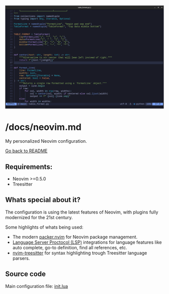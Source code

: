 ![Screenshot of Neovim](images/nvim.png)

# /docs/neovim.md

My personalized Neovim configuration.

[Go back to README](README.md)

## Requirements:

- Neovim >=0.5.0
- Treesitter

## Whats special about it?

The configuration is using the latest features of Neovim, with plugins fully modernized for the 21st century.

Some highlights of whats being used:
- The modern [packer.nvim](https://github.com/wbthomason/packer.nvim) for Neovim package management.
- [Language Server Proctocol (LSP)](https://en.wikipedia.org/wiki/Language_Server_Protocol) integrations for language features like auto complete, go-to definition, find all references, etc.
- [nvim-treesitter](https://github.com/nvim-treesitter/nvim-treesitter) for syntax highlighting trough Treesitter language parsers.

## Source code

Main configuration file: [init.lua](../configs/nvim/.config/nvim/init.lua)

